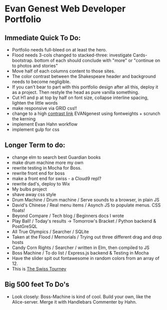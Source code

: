 # Evan Genest Web Developer Portfolio

## Immediate Quick To Do: 
* Portfolio needs full-bleed on at least the hero.  
* Flood needs 3-cols changed to stacked-three: investigate Cards-bootstrap.  bottom of each should conclude with "more" or "continue on to photos and stories"
* Move half of each columns content to those sites.
* The color contrast between the Shakespeare header and background needs to become negligible.
* If you can't bear to part with this portfolio design after all this, deploy it as a project.  Then restyle the head as pure vanilla something.
* Cut H1 and p at top by half on font size, collapse interline spacing, lighten the little words
* make responsive via GRID css!!
* change to a high [contrast link](https://www.makeuseof.com/tag/typography-terms-explained/) EVANgenest using fontweights + scrunch the kerning
* implement Evan Hahn workflow
* implement gulp for css

## Longer Term to do:
*  change elm to search best Guardian books
* make drum machine more my own
* rewrite testing in Mocha for Boss.  
* rewrite front end for boss
* make a front end for swiss - a Cloud9 repl?		
* rewrite dad's, deploy to Wix
* My bulbs project
* shave away css style
* Drum Machine / Drum machine / Serve sounds to a browser, in plain JS
* David's Chinese / Real menu items / Asynch JS to populate menus.  CSS floats!
* Beyond Compare / Tech blog / Beginners docs I wrote 
* Play Ball! / Today's results -> Tomorrow's Bracket / Python backend & PostGreSQL
* All True Olympics / Searcher / SQLite
* Taken at the Flood / Memorials / Trying out three different drag and drop hosts
* Candy Corn Rights  / Searcher / written in Elm, then compiled to JS
* Boss Machine / To do list / Express.js backend & Testing in Mocha
* Have the slider spit out fontawesome in random colors from an array of 12.
* This is [The Swiss Tourney](https://github.com/atom-box/mars/tree/master/vagrant/tournament)

## Big 500 feet To Do's
* Look closely: Boss-Machine is kind of cool.  Build your own, like the Alice-server.  Merge it with Handlebars Commenter by Hahn.
